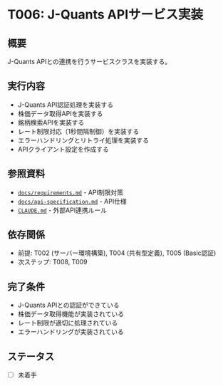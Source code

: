 # T006: J-Quants APIサービス実装

## 概要
J-Quants APIとの連携を行うサービスクラスを実装する。

## 実行内容
- J-Quants API認証処理を実装する
- 株価データ取得APIを実装する
- 銘柄検索APIを実装する
- レート制限対応（1秒間隔制御）を実装する
- エラーハンドリングとリトライ処理を実装する
- APIクライアント設定を作成する

## 参照資料
- [`docs/requirements.md`](../requirements.md) - API制限対策
- [`docs/api-specification.md`](../api-specification.md) - API仕様
- [`CLAUDE.md`](../../CLAUDE.md) - 外部API連携ルール

## 依存関係
- 前提: T002 (サーバー環境構築), T004 (共有型定義), T005 (Basic認証)
- 次ステップ: T008, T009

## 完了条件
- J-Quants APIとの認証ができている
- 株価データ取得機能が実装されている
- レート制限が適切に処理されている
- エラーハンドリングが実装されている

## ステータス
- [ ] 未着手